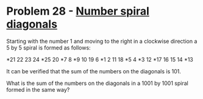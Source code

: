 # Problem 28 - [Number spiral diagonals](https://projecteuler.net/problem=28)

Starting with the number 1 and moving to the right in a clockwise direction a 5 by 5 spiral is formed as follows:

  *21 22 23 24 *25
   20 *7  8 *9 10
   19  6 *1  2 11
   18 *5  4 *3 12
  *17 16 15 14 *13

It can be verified that the sum of the numbers on the diagonals is 101.

What is the sum of the numbers on the diagonals in a 1001 by 1001 spiral formed in the same way?